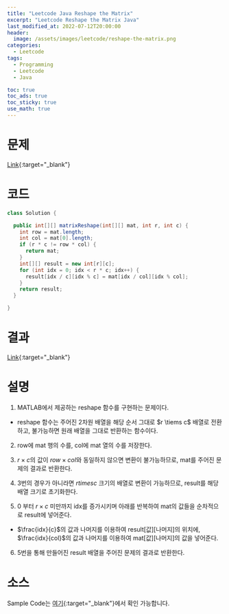 ```yaml
---
title: "Leetcode Java Reshape the Matrix"
excerpt: "Leetcode Reshape the Matrix Java"
last_modified_at: 2022-07-12T20:00:00
header:
  image: /assets/images/leetcode/reshape-the-matrix.png
categories:
  - Leetcode
tags:
  - Programming
  - Leetcode
  - Java

toc: true
toc_ads: true
toc_sticky: true
use_math: true
---
```

# 문제
[Link](https://leetcode.com/problems/reshape-the-matrix/){:target="_blank"}

# 코드
```java
class Solution {

  public int[][] matrixReshape(int[][] mat, int r, int c) {
    int row = mat.length;
    int col = mat[0].length;
    if (r * c != row * col) {
      return mat;
    }
    int[][] result = new int[r][c];
    for (int idx = 0; idx < r * c; idx++) {
      result[idx / c][idx % c] = mat[idx / col][idx % col];
    }
    return result;
  }

}
```

# 결과
[Link](https://leetcode.com/submissions/detail/745091607/){:target="_blank"}

# 설명
1. MATLAB에서 제공하는 reshape 함수를 구현하는 문제이다.
- reshape 함수는 주어진 2차원 배열을 해당 순서 그대로 $r \tiems c$ 배열로 전환하고, 불가능하면 원래 배열을 그대로 반환하는 함수이다.

2. row에 mat 행의 수를, col에 mat 열의 수를 저장한다.

3. $r \times c$의 값이 $row \times col$와 동일하지 않으면 변환이 불가능하므로, mat를 주어진 문제의 결과로 반환한다.

4. 3번의 경우가 아니라면 $r times c$ 크기의 배열로 변환이 가능하므로, result를 해당 배열 크기로 초기화한다.

5. 0 부터 $r \times c$ 미만까지 idx를 증가시키며 아래를 반복하여 mat의 값들을 순차적으로 result에 넣어준다.
- $\frac{idx}{c}$의 값과 나머지를 이용하여 result[값][나머지]의 위치에, $\frac{idx}{col}$의 값과 나머지를 이용하여 mat[값][나머지]의 값을 넣어준다.

6. 5번을 통해 만들어진 result 배열을 주어진 문제의 결과로 반환한다.

# 소스
Sample Code는 [여기](https://github.com/GracefulSoul/leetcode/blob/master/src/main/java/gracefulsoul/problems/ReshapeTheMatrix.java){:target="_blank"}에서 확인 가능합니다.